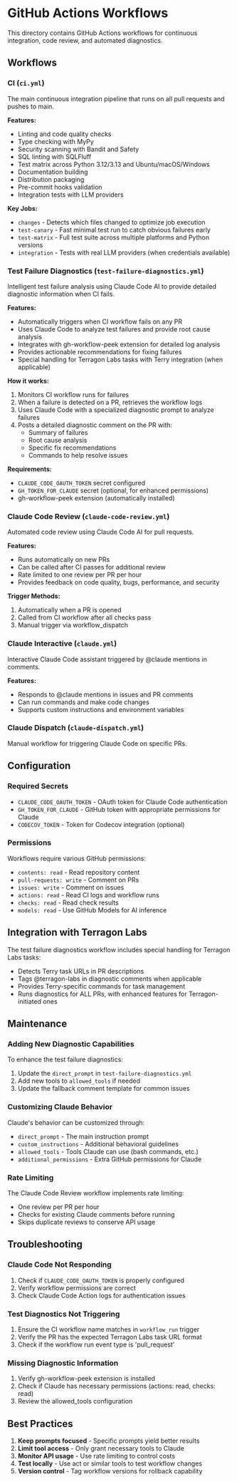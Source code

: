 # GitHub Actions Workflows

This directory contains GitHub Actions workflows for continuous integration, code review, and automated diagnostics.

## Workflows

### CI (`ci.yml`)
The main continuous integration pipeline that runs on all pull requests and pushes to main.

**Features:**
- Linting and code quality checks
- Type checking with MyPy
- Security scanning with Bandit and Safety
- SQL linting with SQLFluff
- Test matrix across Python 3.12/3.13 and Ubuntu/macOS/Windows
- Documentation building
- Distribution packaging
- Pre-commit hooks validation
- Integration tests with LLM providers

**Key Jobs:**
- `changes` - Detects which files changed to optimize job execution
- `test-canary` - Fast minimal test run to catch obvious failures early
- `test-matrix` - Full test suite across multiple platforms and Python versions
- `integration` - Tests with real LLM providers (when credentials available)

### Test Failure Diagnostics (`test-failure-diagnostics.yml`)
Intelligent test failure analysis using Claude Code AI to provide detailed diagnostic information when CI fails.

**Features:**
- Automatically triggers when CI workflow fails on any PR
- Uses Claude Code to analyze test failures and provide root cause analysis
- Integrates with gh-workflow-peek extension for detailed log analysis
- Provides actionable recommendations for fixing failures
- Special handling for Terragon Labs tasks with Terry integration (when applicable)

**How it works:**
1. Monitors CI workflow runs for failures
2. When a failure is detected on a PR, retrieves the workflow logs
3. Uses Claude Code with a specialized diagnostic prompt to analyze failures
4. Posts a detailed diagnostic comment on the PR with:
   - Summary of failures
   - Root cause analysis
   - Specific fix recommendations
   - Commands to help resolve issues

**Requirements:**
- `CLAUDE_CODE_OAUTH_TOKEN` secret configured
- `GH_TOKEN_FOR_CLAUDE` secret (optional, for enhanced permissions)
- gh-workflow-peek extension (automatically installed)

### Claude Code Review (`claude-code-review.yml`)
Automated code review using Claude Code AI for pull requests.

**Features:**
- Runs automatically on new PRs
- Can be called after CI passes for additional review
- Rate limited to one review per PR per hour
- Provides feedback on code quality, bugs, performance, and security

**Trigger Methods:**
1. Automatically when a PR is opened
2. Called from CI workflow after all checks pass
3. Manual trigger via workflow_dispatch

### Claude Interactive (`claude.yml`)
Interactive Claude Code assistant triggered by @claude mentions in comments.

**Features:**
- Responds to @claude mentions in issues and PR comments
- Can run commands and make code changes
- Supports custom instructions and environment variables

### Claude Dispatch (`claude-dispatch.yml`)
Manual workflow for triggering Claude Code on specific PRs.

## Configuration

### Required Secrets

- `CLAUDE_CODE_OAUTH_TOKEN` - OAuth token for Claude Code authentication
- `GH_TOKEN_FOR_CLAUDE` - GitHub token with appropriate permissions for Claude
- `CODECOV_TOKEN` - Token for Codecov integration (optional)

### Permissions

Workflows require various GitHub permissions:
- `contents: read` - Read repository content
- `pull-requests: write` - Comment on PRs
- `issues: write` - Comment on issues
- `actions: read` - Read CI logs and workflow runs
- `checks: read` - Read check results
- `models: read` - Use GitHub Models for AI inference

## Integration with Terragon Labs

The test failure diagnostics workflow includes special handling for Terragon Labs tasks:
- Detects Terry task URLs in PR descriptions
- Tags @terragon-labs in diagnostic comments when applicable
- Provides Terry-specific commands for task management
- Runs diagnostics for ALL PRs, with enhanced features for Terragon-initiated ones

## Maintenance

### Adding New Diagnostic Capabilities

To enhance the test failure diagnostics:
1. Update the `direct_prompt` in `test-failure-diagnostics.yml`
2. Add new tools to `allowed_tools` if needed
3. Update the fallback comment template for common issues

### Customizing Claude Behavior

Claude's behavior can be customized through:
- `direct_prompt` - The main instruction prompt
- `custom_instructions` - Additional behavioral guidelines
- `allowed_tools` - Tools Claude can use (bash commands, etc.)
- `additional_permissions` - Extra GitHub permissions for Claude

### Rate Limiting

The Claude Code Review workflow implements rate limiting:
- One review per PR per hour
- Checks for existing Claude comments before running
- Skips duplicate reviews to conserve API usage

## Troubleshooting

### Claude Code Not Responding
1. Check if `CLAUDE_CODE_OAUTH_TOKEN` is properly configured
2. Verify workflow permissions are correct
3. Check Claude Code Action logs for authentication issues

### Test Diagnostics Not Triggering
1. Ensure the CI workflow name matches in `workflow_run` trigger
2. Verify the PR has the expected Terragon Labs task URL format
3. Check if the workflow run event type is 'pull_request'

### Missing Diagnostic Information
1. Verify gh-workflow-peek extension is installed
2. Check if Claude has necessary permissions (actions: read, checks: read)
3. Review the allowed_tools configuration

## Best Practices

1. **Keep prompts focused** - Specific prompts yield better results
2. **Limit tool access** - Only grant necessary tools to Claude
3. **Monitor API usage** - Use rate limiting to control costs
4. **Test locally** - Use act or similar tools to test workflow changes
5. **Version control** - Tag workflow versions for rollback capability

